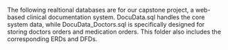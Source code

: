 The following realtional databases are for our capstone project, a web-based clinical documentation system. DocuData.sql handles the core system data, while DocuData_Doctors.sql is specifically designed for storing doctors orders and medication orders. This folder also includes the corresponding ERDs and DFDs.
